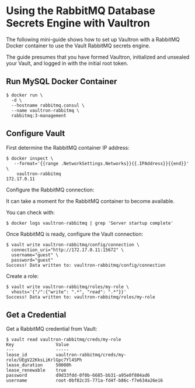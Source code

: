 # Using the RabbitMQ Database Secrets Engine with Vaultron

The following mini-guide shows how to set up Vaultron with a RabbitMQ Docker
container to use the Vault RabbitMQ secrets engine.

The guide presumes that you have formed Vaultron, initialized and unsealed
your Vault, and logged in with the initial root token.

## Run MySQL Docker Container

```
$ docker run \
  -d \
  --hostname rabbitmq.consul \
  --name vaultron-rabbitmq \
  rabbitmq:3-management
```

## Configure Vault

First determine the RabbitMQ container IP address:

```
$ docker inspect \
   --format='{{range .NetworkSettings.Networks}}{{.IPAddress}}{{end}}' \
    vaultron-rabbitmq
172.17.0.11
```

Configure the RabbitMQ connection:

It can take a moment for the RabbitMQ container to become available.

You can check with:

```
$ docker logs vaultron-rabbitmq | grep 'Server startup complete'
```

Once RabbitMQ is ready, configure the Vault connection:

```
$ vault write vaultron-rabbitmq/config/connection \
  connection_uri="http://172.17.0.11:15672" \
  username="guest" \
  password="guest"
Success! Data written to: vaultron-rabbitmq/config/connection
```

Create a role:

```
$ vault write vaultron-rabbitmq/roles/my-role \
  vhosts='{"/":{"write": ".*", "read": ".*"}}'
Success! Data written to: vaultron-rabbitmq/roles/my-role
```

## Get a Credential

Get a RabbitMQ credential from Vault:

```
$ vault read vaultron-rabbitmq/creds/my-role
Key                Value
---                -----
lease_id           vaultron-rabbitmq/creds/my-role/UEgV22KksLiKrlGpc7Yl4SPh
lease_duration     50000h
lease_renewable    true
password           d9d33fdd-0f0b-6685-bb31-a95e0f804ad6
username           root-0bf82c35-771a-fd4f-b86c-f7e634a26e16
```
